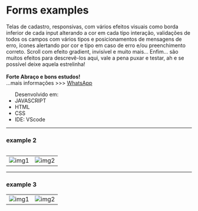 # Forms examples
                                                           
<p>Telas de cadastro, responsivas, com vários efeitos visuais como borda inferior de cada input alterando a cor em cada tipo interação, validações de todos os campos com vários tipos e posicionamentos de mensagens de erro, ícones alertando por cor e tipo em caso de erro e/ou preenchimento correto. Scroll com efeito gradient, invisível e muito mais... Enfim... são muitos efeitos para descrevê-los aqui, vale a pena puxar e testar, ah e se possível deixe aquela estrelinha! </br></br><strong>Forte Abraço e bons estudos!</strong></br>
...mais informações >>> <a href="https://api.whatsapp.com/send?phone=5511979714423">WhatsApp</a></p>  

<table>
  <ul>
      Desenvolvido em:
      <li>JAVASCRIPT
      <li>HTML 
      <li>CSS
      <li>IDE: VScode
  </ul>
  
  <hr>
  
 ### example 2        
 <table>
  <tr>
    <td>
      <img src="exe_2/img/normal_result1.png"  title="img1">
    </td>
    </td>
    </td>
    <td>
         <img src="exe_2/img/mobile_result.png"  title="img2">
    </td>
  </tr>
</table> 
       
<hr>
  
### example 3        
 <table>
  <tr>
    <td>
      <img src="exe_3/result/img1.png"  title="img1">
    </td>
    </td>
    </td>
    <td>
         <img src="exe_3/result/img2.png"  title="img2">
    </td>
  </tr>
</table> 


